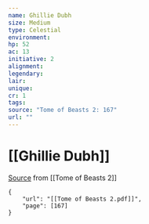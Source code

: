 ```yaml
---
name: Ghillie Dubh
size: Medium
type: Celestial
environment: 
hp: 52
ac: 13
initiative: 2
alignment: 
legendary: 
lair: 
unique: 
cr: 1
tags: 
source: "Tome of Beasts 2: 167"
url: ""
---
```

# [[Ghillie Dubh]]

[Source](zotero://open-pdf/library/items/9UQIAB6R?page=167) from [[Tome of Beasts 2]]

```pdf
{
	"url": "[[Tome of Beasts 2.pdf]]",
	"page": [167]
}
```

